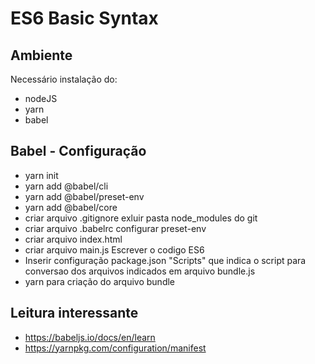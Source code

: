 # ES6 Basic Syntax
## Ambiente

Necessário instalação do:
- nodeJS
- yarn
- babel

## Babel - Configuração

- yarn init
- yarn add @babel/cli
- yarn add @babel/preset-env
- yarn add @babel/core
- criar arquivo .gitignore exluir pasta node_modules do git
- criar arquivo .babelrc configurar preset-env
- criar arquivo index.html
- criar arquivo main.js Escrever o codigo ES6
- Inserir configuração package.json "Scripts" que indica o script para conversao dos arquivos indicados em arquivo bundle.js 
- yarn <nome do script> para criação do arquivo bundle 

## Leitura interessante

- https://babeljs.io/docs/en/learn
- https://yarnpkg.com/configuration/manifest
